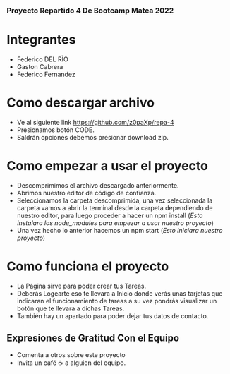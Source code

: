 ### Proyecto Repartido 4 De Bootcamp Matea 2022

# Integrantes

- Federico DEL RÌO
- Gaston Cabrera 
- Federico Fernandez

# Como descargar archivo

- Ve al siguiente link https://github.com/z0paXp/repa-4
- Presionamos botón CODE.
- Saldrán opciones debemos presionar download zip.

# Como empezar a usar el proyecto

- Descomprimimos el archivo descargado anteriormente.
- Abrimos nuestro editor de código de confianza.
- Seleccionamos la carpeta descomprimida, una vez seleccionada la carpeta
vamos a abrir la terminal desde la carpeta dependiendo de nuestro editor,
para luego proceder a hacer un npm install
(*Esto instalara los node_modules para empezar a usar nuestro proyecto*)
- Una vez hecho lo anterior hacemos un npm start (*Esto iniciara nuestro proyecto*)

# Como funciona el proyecto
- La Página sirve para poder crear tus Tareas.
- Deberás Logearte eso te llevara a Inicio donde verás unas tarjetas que indicaran el funcionamiento de tareas a su vez pondrás visualizar un botón que te llevara a dichas Tareas.
- También hay un apartado para poder dejar tus datos de contacto.

## Expresiones de Gratitud Con el Equipo
- Comenta a otros sobre este proyecto 
- Invita un café ☕ a alguien del equipo.
